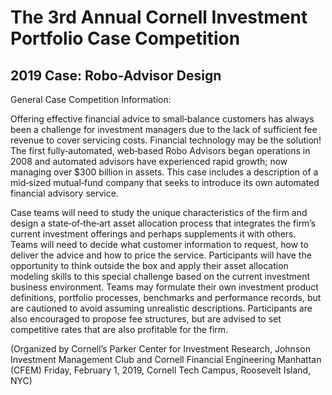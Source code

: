 # The 3rd Annual Cornell Investment Portfolio Case Competition
## 2019 Case: Robo-Advisor Design
General Case Competition Information:

Offering effective financial advice to small‐balance customers has always been a challenge for investment managers due to the lack of sufficient fee revenue to cover servicing costs. Financial technology may be the solution! The first fully‐automated, web‐based Robo Advisors began operations in 2008 and automated advisors have experienced rapid growth; now managing over $300 billion in assets. This case includes a description of a mid‐sized mutual‐fund company that seeks to introduce its own automated financial advisory service.

Case teams will need to study the unique characteristics of the firm and design a state‐of‐the‐art asset allocation process that integrates the firm’s current investment offerings and perhaps supplements it with others. Teams will need to decide what customer information to request, how to deliver the advice and how to price the service. Participants will have the opportunity to think outside the box and apply their asset allocation modeling skills to this special challenge based on the current investment business environment. Teams may formulate their own investment product definitions, portfolio processes, benchmarks and performance records, but are cautioned to avoid assuming unrealistic descriptions. Participants are also encouraged to propose fee structures, but are advised to set competitive rates that are also profitable for the firm.

(Organized by Cornell’s Parker Center for Investment Research, Johnson Investment Management Club and Cornell Financial Engineering Manhattan (CFEM) Friday, February 1, 2019, Cornell Tech Campus, Roosevelt Island, NYC)
